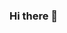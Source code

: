 ### Hi there 👋

<!--
**iamjrbro/iamjrbro** is a ✨ _special_ ✨ repository because its `README.md` (this file) appears on your GitHub profile.

I'm 19 years old and started studying everything related to technology about 1 year ago. During this period, I evolved into Python and learned to work with analysis and development and Cloud Artificial Intelligence, especially in Microsoft-related services. 
As someone who is always focused on improving my skills, I became a System Analysis and Development student and am in the first period of college.
